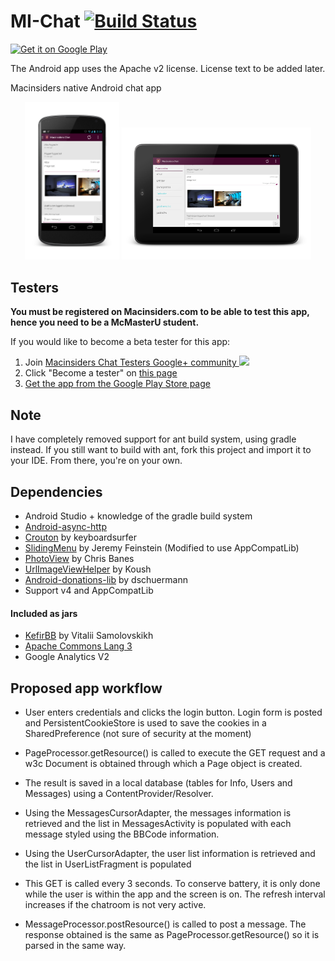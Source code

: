 MI-Chat [![Build Status](https://travis-ci.org/AfzalivE/MI-Chat.png?branch=master)](https://travis-ci.org/AfzalivE/MI-Chat)
=======
<a href="https://play.google.com/store/apps/details?id=com.afzaln.mi_chat">
  <img alt="Get it on Google Play"
       src="https://developer.android.com/images/brand/en_generic_rgb_wo_45.png" />
</a>

The Android app uses the Apache v2 license. License text to be added later.

Macinsiders native Android chat app

<p align="center">
  <img src="/design/latest/messages_activity_phone.png" alt="Messages screen (Phone)" height="30%" width="30%"/>
  <img src="/design/latest/messages_activity_tablet.png" alt="Messages screen (Tablet)" height="60%" width="60%"/>
</p>


Testers
-------
**You must be registered on Macinsiders.com to be able to test this app, hence you need to be a McMasterU student.**

If you would like to become a beta tester for this app:

1. Join [Macinsiders Chat Testers Google+ community ![](http://ssl.gstatic.com/images/icons/gplus-16.png)](https://plus.google.com/communities/111130353234641996811)
2. Click "Become a tester" on [this page](https://play.google.com/apps/testing/com.afzaln.mi_chat/)
3. [Get the app from the Google Play Store page](https://play.google.com/store/apps/details?id=com.afzaln.mi_chat)

Note
----
I have completely removed support for ant build system, using gradle instead.
If you still want to build with ant, fork this project and import it to your IDE. From there, you're on your own.

Dependencies
------------
- Android Studio + knowledge of the gradle build system
- [Android-async-http](https://github.com/loopj/android-async-http)
- [Crouton](https://github.com/keyboardsurfer/Crouton) by keyboardsurfer
- [SlidingMenu](https://github.com/jfeinstein10/SlidingMenu) by Jeremy Feinstein (Modified to use AppCompatLib)
- [PhotoView](https://github.com/chrisbanes/PhotoView) by Chris Banes
- [UrlImageViewHelper](https://github.com/koush/UrlImageViewHelper) by Koush
- [Android-donations-lib](https://github.com/dschuermann/android-donations-lib/) by dschuermann
- Support v4 and AppCompatLib

#### Included as jars

- [KefirBB](https://github.com/kefirfromperm/kefirbb) by Vitalii Samolovskikh
- [Apache Commons Lang 3](http://commons.apache.org/proper/commons-lang/)
- Google Analytics V2


Proposed app workflow
-----------------------------------
- User enters credentials and clicks the login button. Login form is posted and PersistentCookieStore is used to save the cookies in a SharedPreference (not sure of security at the moment)
- PageProcessor.getResource() is called to execute the GET request and a w3c Document is obtained through which a Page object is created.
- The result is saved in a local database (tables for Info, Users and Messages) using a ContentProvider/Resolver.
- Using the MessagesCursorAdapter, the messages information is retrieved and the list in MessagesActivity is populated with each message styled using the BBCode information.
- Using the UserCursorAdapter, the user list information is retrieved and the list in UserListFragment is populated
- This GET is called every 3 seconds. To conserve battery, it is only done while the user is within the app and the screen is on. The refresh interval increases if the chatroom is not very active.

- MessageProcessor.postResource() is called to post a message. The response obtained is the same as PageProcessor.getResource() so it is parsed in the same way.
